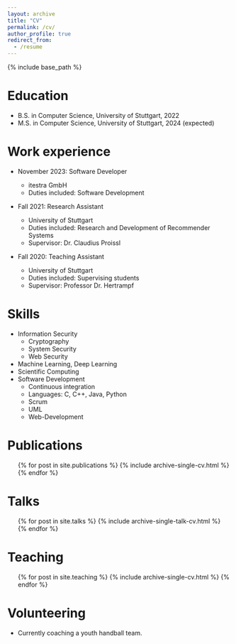 ```yaml
---
layout: archive
title: "CV"
permalink: /cv/
author_profile: true
redirect_from:
  - /resume
---
```


{% include base_path %}

Education
======
* B.S. in Computer Science, University of Stuttgart, 2022
* M.S. in Computer Science, University of Stuttgart, 2024 (expected)

Work experience
======
* November 2023: Software Developer
  * itestra GmbH
  * Duties included: Software Development

* Fall 2021: Research Assistant
  * University of Stuttgart
  * Duties included: Research and Development of Recommender Systems
  * Supervisor: Dr. Claudius Proissl

* Fall 2020: Teaching Assistant
  * University of Stuttgart
  * Duties included: Supervising students
  * Supervisor: Professor Dr. Hertrampf
  
Skills
======
* Information Security
  * Cryptography
  * System Security
  * Web Security
* Machine Learning, Deep Learning
* Scientific Computing
* Software Development
  * Continuous integration
  * Languages: C, C++, Java, Python
  * Scrum
  * UML
  * Web-Development

Publications
======
  <ul>{% for post in site.publications %}
    {% include archive-single-cv.html %}
  {% endfor %}</ul>
  
Talks
======
  <ul>{% for post in site.talks %}
    {% include archive-single-talk-cv.html %}
  {% endfor %}</ul>
  
Teaching
======
  <ul>{% for post in site.teaching %}
    {% include archive-single-cv.html %}
  {% endfor %}</ul>
  
Volunteering
======
* Currently coaching a youth handball team.
